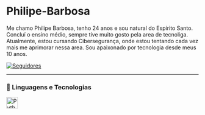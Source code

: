 # Philipe-Barbosa


Me chamo Philipe Barbosa, tenho 24 anos e sou natural do Espirito Santo. Concluí o ensino médio, sempre tive muito gosto pela area de tecnoliga. Atualmente, estou cursando Cibersegurança, onde estou tentando cada vez mais me aprimorar nessa area. Sou apaixonado por tecnologia desde meus 10 anos.


<p align="left">   
    <a href="https://github.com/sakiller123/Philipe-Barbosa">
        <img 
            alt="Seguidores" 
            title="Me siga no GitHub" 
            src="https://custom-icon-badges.demolab.com/github/followers/Larissakich?color=236ad3&labelColor=1155ba&style=for-the-badge&logo=github&label=Seguidores&logoColor=white"
        />
    </a>
</p>

---

### 🤖 Linguagens e Tecnologias

<img 
    align="left" 
    alt="Python" 
    title="Python"
    width="30px" 
    style="padding-right: 10px;" 
    src="https://cdn.jsdelivr.net/gh/devicons/devicon@latest/icons/python/python-original.svg" 
/>

<br/>
<br/>


